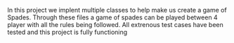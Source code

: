 In this project we implent multiple classes to help make us create a game of Spades. 
Through these files a game of spades can be played between 4 player with all the rules being followed.
All extrenous test cases have been tested and this project is fully functioning
